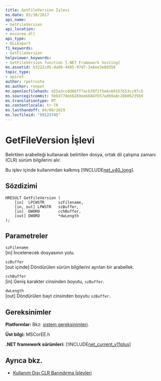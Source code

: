 ```yaml
---
title: GetFileVersion İşlevi
ms.date: 03/30/2017
api_name:
- GetFileVersion
api_location:
- mscoree.dll
api_type:
- DLLExport
f1_keywords:
- GetFileVersion
helpviewer_keywords:
- GetFileVersion function [.NET Framework hosting]
ms.assetid: b3222c85-da88-4485-97d7-3a6ee3e8d358
topic_type:
- apiref
author: rpetrusha
ms.author: ronpet
ms.openlocfilehash: d25a3ccdd66ff7acb70f1f5e6c60157b53cc97c5
ms.sourcegitcommit: 5b6d778ebb269ee6684fb57ad69a8c28b06235b9
ms.translationtype: MT
ms.contentlocale: tr-TR
ms.lasthandoff: 04/08/2019
ms.locfileid: "59123745"
---
```

# <a name="getfileversion-function"></a>GetFileVersion İşlevi
Belirtilen arabelleği kullanarak belirtilen dosya, ortak dil çalışma zamanı (CLR) sürüm bilgilerini alır.  
  
 Bu işlev içinde kullanımdan kalkmış [!INCLUDE[net_v40_long](../../../../includes/net-v40-long-md.md)].  
  
## <a name="syntax"></a>Sözdizimi  
  
```  
HRESULT GetFileVersion (  
    [in]  LPCWSTR      szFilename,   
    [in, out] LPWSTR   szBuffer,   
    [in]  DWORD        cchBuffer,   
    [out] DWORD        *dwLength  
);  
```  
  
## <a name="parameters"></a>Parametreler  
 `szFilename`  
 [in] İncelenecek dosyasının yolu.  
  
 `szBuffer`  
 [out içinde] Döndürülen sürüm bilgilerini ayrılan bir arabellek.  
  
 `cchBuffer`  
 [in] Geniş karakter cinsinden boyutu, `szBuffer`.  
  
 `dwLength`  
 [out] Döndürülen bayt cinsinden boyutu `szBuffer`.  
  
## <a name="requirements"></a>Gereksinimler  
 **Platformlar:** Bkz: [sistem gereksinimleri](../../../../docs/framework/get-started/system-requirements.md).  
  
 **Üst bilgi:** MSCorEE.h  
  
 **.NET framework sürümleri:** [!INCLUDE[net_current_v11plus](../../../../includes/net-current-v11plus-md.md)]  
  
## <a name="see-also"></a>Ayrıca bkz.

- [Kullanım Dışı CLR Barındırma İşlevleri](../../../../docs/framework/unmanaged-api/hosting/deprecated-clr-hosting-functions.md)
